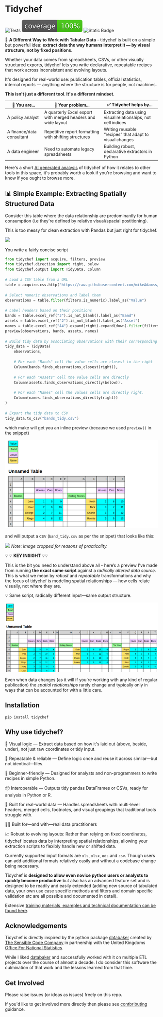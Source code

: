 # Tidychef

![Tests](https://github.com/mikeAdamss/tidychef/actions/workflows/tests.yml/badge.svg)
![100% Test Coverage](./jupyterbook/images/coverage-100.svg)
![Static Badge](https://img.shields.io/badge/python-3.9%20%7C%203.10%20%7C%203.11%20%7C%203.12-blue)

🧠 **A Different Way to Work with Tabular Data** - tidychef is built on a simple but powerful idea: **extract data the way humans interpret it — by visual structure, not by fixed positions.**

Whether your data comes from spreadsheets, CSVs, or other visually structured exports, tidychef lets you write declarative, repeatable recipes that work across inconsistent and evolving layouts.

It's designed for real-world use: publication tables, official statistics, internal reports — anything where the structure is for people, not machines.

**This isn't just a different tool. It's a different mindset.**


| 👤 You are...             | 🧩 Your problem...                                           | ✅ Tidychef helps by...                                       |
| ------------------------- | ------------------------------------------------------------ | ------------------------------------------------------------ |
| A policy analyst          | A quarterly Excel export with merged headers and wide layout | Extracting data using visual relationships, not cell indices |
| A finance/data consultant | Repetitive report formatting with shifting structures        | Writing reusable “recipes” that adapt to visual changes      |
| A data engineer           | Need to automate legacy spreadsheets                         | Building robust, declarative extractors in Python            |

Here's a short [AI generated analysis](https://mikeadamss.github.io/tidychef/ai-overview) of tidychef of how it relates to other tools in this space, it's probably worth a look if you're browsing and want to know if you ought to browse more.


## 📊 Simple Example: Extracting Spatially Structured Data

Consider this table where the data relationship are predominantly for human consumption (i.e they're defined by relative visual/spacial postitioning).

This is too messy for clean extraction with Pandas but just right for tidychef.

![](https://mikeadamss.github.io/tidychef/_images/bands-before.png)

You write a fairly concise script

```python
from tidychef import acquire, filters, preview
from tidychef.direction import right, below
from tidychef.output import TidyData, Column

# Load a CSV table from a URL
table = acquire.csv.http("https://raw.githubusercontent.com/mikeAdamss/tidychef/main/tests/fixtures/csv/bands-wide.csv")

# Select numeric observations and label them
observations = table.filter(filters.is_numeric).label_as("Value")

# Label headers based on their positions
bands = table.excel_ref("3").is_not_blank().label_as("Band")
assets = table.excel_ref("2").is_not_blank().label_as("Asset")
names = table.excel_ref("A4").expand(right).expand(down).filter(filters.is_not_numeric).is_not_blank().label_as("Name")
preview(observations, bands, assets, names)

# Build tidy data by associating observations with their corresponding headers
tidy_data = TidyData(
    observations,

    # For each "Bands" cell the value cells are closest to the right
    Column(bands.finds_observations_closest(right)),

    # For each "Assets" cell the value cells are directly
    Column(assets.finds_observations_directly(below)),
    
    # For each "Names" cell the values cells are directly right.
    Column(names.finds_observations_directly(right))
)

# Export the tidy data to CSV
tidy_data.to_csv("bands_tidy.csv")

```

which make will get you an inline preview (because we used `preview()` in the snippet)

![preview](./docs/preview1.png)

and will putput a csv (`band_tidy.csv` as per the snippet) that looks like this:

![](https://mikeadamss.github.io/tidychef/_images/bands-after.png)
_Note: image cropped for reasons of practicality._


💡 💡 **KEY INSIGHT** 💡💡

This is the bit you need to understand above all - here’s a preview I've made from running **the exact same script** against a _radically altered data source_. This is what we mean by _robust_ and _repeatable_ transformations and why the focus of tidychef is modeling spatial relationships — how cells relate visually, not where they are.

💡 Same script, radically different input—same output structure.

![preview](./docs/preview2.png)

Even when data changes (as it will if you're working with any kind of regular publication) the _spatial relationships_ rarely change and typically only in ways that can be accounted for with a little care.


## Installation

```
pip install tidychef
```


## Why use tidychef?

🧠 Visual logic — Extract data based on how it's laid out (above, beside, under), not just raw coordinates or tidy input.

🔁 Repeatable & reliable — Define logic once and reuse it across similar—but not identical—files.

💬 Beginner-friendly — Designed for analysts and non-programmers to write recipes in simple Python.

📦 Interoperable — Outputs tidy pandas DataFrames or CSVs, ready for analysis in Python or R.

🧱 Built for real-world data — Handles spreadsheets with multi-level headers, merged cells, footnotes, and visual groupings that traditional tools struggle with.

🧑‍💼 Built for—and with—real data practitioners

📈 Robust to evolving layouts: Rather than relying on fixed coordinates, tidychef locates data by interpreting spatial relationships, allowing your extraction scripts to flexibly handle new or shifted data.

Currently supported input formats are `xls`, `xlsx`, `ods` and `csv`. Though users can add additional formats relatively easily and without a codebase change being necessary.

Tidychef is **designed to allow even novice python users or analysts to quickly become productive** but also has an advanced feature set and is designed to be readily and easily extended (adding new source of tabulated data, your own use case specific methods and filters and domain specific validation etc are all possible and documented in detail).

Extensive [training materials, examples and technical documentation can be found here](https://mikeadamss.github.io/tidychef/intro.html#).

## Acknowledgements

Tidychef is directly inspired by the python package [databaker](https://github.com/sensiblecodeio/databaker) created by [The Sensible Code Company](https://sensiblecode.io/) in partnership with the United Kingdoms [Office For National Statistics](https://www.ons.gov.uk/).

While I liked [databaker](https://github.com/sensiblecodeio/databaker) and successfully worked with it on multiple ETL projects over the course of almost a decade. I do consider this software the culmination of that work and the lessons learned from that time.

## Get Involved

Please raise issues (or ideas as issues) freely on this repo.

If you'd like to get involved more directly then please see [contbributing](./docs/CONTRIBUTING.md) guidance.
